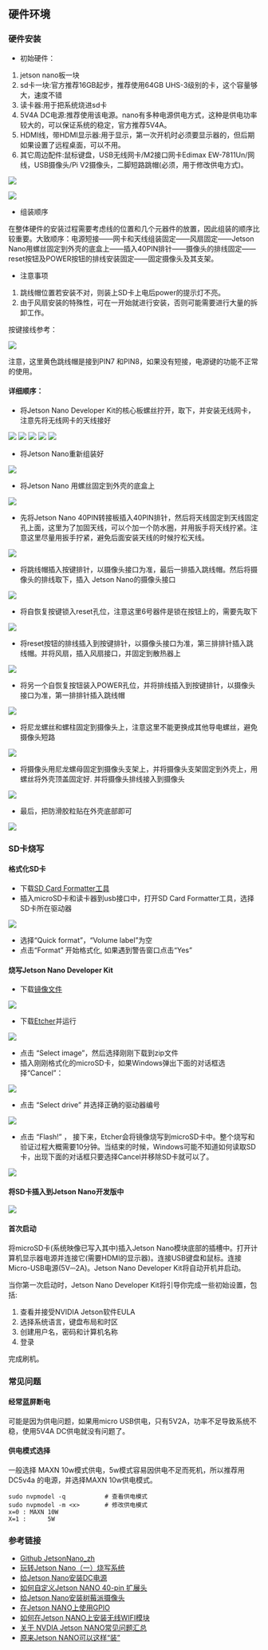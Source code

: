 ## 硬件环境

### 硬件安装

- 初始硬件：

1. jetson nano板一块 
2. sd卡一块:官方推荐16GB起步，推荐使用64GB UHS-3级别的卡，这个容量够大，速度不错 
3. 读卡器:用于把系统烧进sd卡 
4. 5V4A DC电源:推荐使用该电源。nano有多种电源供电方式，这种是供电功率较大的，可以保证系统的稳定，官方推荐5V4A。 
5. HDMI线，带HDMI显示器:用于显示，第一次开机时必须要显示器的，但后期如果设置了远程桌面，可以不用。
6. 其它周边配件:鼠标键盘，USB无线网卡/M2接口网卡Edimax EW-7811Un/网线，USB摄像头/Pi V2摄像头，二脚短路跳帽(必须，用于修改供电方式)。

![](https://arloseimg.oss-cn-hangzhou.aliyuncs.com/20200227110402.png)

![](https://arloseimg.oss-cn-hangzhou.aliyuncs.com/20200227110417.png)

- 组装顺序

在整体硬件的安装过程需要考虑线的位置和几个元器件的放置，因此组装的顺序比较重要。大致顺序：电源短接——网卡和天线组装固定——风扇固定——Jetson Nano用螺丝固定到外壳的底盒上——插入40PIN排针——摄像头的排线固定——reset按钮及POWER按钮的排线安装固定——固定摄像头及其支架。

- 注意事项

1. 跳线帽位置若安装不对，则装上SD卡上电后power的提示灯不亮。 
2. 由于风扇安装的特殊性，可在一开始就进行安装，否则可能需要进行大量的拆卸工作。

按键接线参考：

![](https://arloseimg.oss-cn-hangzhou.aliyuncs.com/20200227110450.png)

注意，这里黄色跳线帽是接到PIN7 和PIN8，如果没有短接，电源键的功能不正常的使用。

#### 详细顺序：

- 将Jetson Nano Developer Kit的核心板螺丝拧开，取下，并安装无线网卡，注意先将无线网卡的天线接好

![](https://arloseimg.oss-cn-hangzhou.aliyuncs.com/20200227110516.png)
![](https://arloseimg.oss-cn-hangzhou.aliyuncs.com/20200227110534.png)
![](https://arloseimg.oss-cn-hangzhou.aliyuncs.com/20200227110549.png)
![](https://arloseimg.oss-cn-hangzhou.aliyuncs.com/20200227110605.png)
![](https://arloseimg.oss-cn-hangzhou.aliyuncs.com/20200227110619.png)

- 将Jetson Nano重新组装好

![](https://arloseimg.oss-cn-hangzhou.aliyuncs.com/20200227110640.png)

- 将Jetson Nano 用螺丝固定到外壳的底盒上

![](https://arloseimg.oss-cn-hangzhou.aliyuncs.com/20200227110659.png)

- 先将Jetson Nano 40PIN转接板插入40PIN排针，然后将天线固定到天线固定孔上面，这里为了加固天线，可以个加一个防水圈，并用扳手将天线拧紧。注意这里尽量用扳手拧紧，避免后面安装天线的时候拧松天线。

![](https://arloseimg.oss-cn-hangzhou.aliyuncs.com/20200227110722.png)

- 将跳线帽插入按键排针，以摄像头接口为准，最后一排插入跳线帽。然后将摄像头的排线取下，插入 Jetson Nano的摄像头接口

![](https://arloseimg.oss-cn-hangzhou.aliyuncs.com/20200227110738.png)

- 将自恢复按键锁入reset孔位，注意这里6号器件是锁在按钮上的，需要先取下 

![](https://arloseimg.oss-cn-hangzhou.aliyuncs.com/20200227110755.png)

- 将reset按钮的排线插入到按键排针，以摄像头接口为准，第三排排针插入跳线帽。并将风扇，插入风扇接口，并固定到散热器上

![](https://arloseimg.oss-cn-hangzhou.aliyuncs.com/20200227110813.png)

- 将另一个自恢复按钮装入POWER孔位，并将排线插入到按键排针，以摄像头接口为准，第一排排针插入跳线帽

![](https://arloseimg.oss-cn-hangzhou.aliyuncs.com/20200227110830.png)

- 将尼龙螺丝和螺柱固定到摄像头上，注意这里不能更换成其他导电螺丝，避免摄像头短路 

![](https://arloseimg.oss-cn-hangzhou.aliyuncs.com/20200227110850.png)

- 将摄像头用尼龙螺母固定到摄像头支架上，并将摄像头支架固定到外壳上，用螺丝将外壳顶盖固定好. 并将摄像头排线接入到摄像头 

![](https://arloseimg.oss-cn-hangzhou.aliyuncs.com/20200227110906.png)

- 最后，把防滑胶粒贴在外壳底部即可

![](https://arloseimg.oss-cn-hangzhou.aliyuncs.com/20200227110922.png)

### SD卡烧写
#### 格式化SD卡
- 下载[SD Card Formatter工具](https://www.sdcard.org/downloads/formatter_4/eula_windows/)
- 插入microSD卡和读卡器到usb接口中，打开SD Card Formatter工具，选择SD卡所在驱动器

![](https://arloseimg.oss-cn-hangzhou.aliyuncs.com/20200227110939.png)
- 选择“Quick format”，“Volume label”为空
- 点击“Format” 开始格式化, 如果遇到警告窗口点击“Yes”

#### 烧写Jetson Nano Developer Kit
- 下载[镜像文件](https://developer.nvidia.com/embedded/jetpack#install)

![](https://arloseimg.oss-cn-hangzhou.aliyuncs.com/20200227110957.png)
- 下载[Etcher](https://www.balena.io/etcher)并运行

![](https://arloseimg.oss-cn-hangzhou.aliyuncs.com/20200227111014.png)
- 点击 “Select image”，然后选择刚刚下载到zip文件
- 插入刚刚格式化的microSD卡，如果Windows弹出下面的对话框选择“Cancel”：

![](https://arloseimg.oss-cn-hangzhou.aliyuncs.com/20200227111029.png)
- 点击 “Select drive” 并选择正确的驱动器编号

![](https://arloseimg.oss-cn-hangzhou.aliyuncs.com/20200227111046.png)
- 点击 “Flash!” ， 接下来，Etcher会将镜像烧写到microSD卡中。整个烧写和验证过程大概需要10分钟。当结束的时候，Windows可能不知道如何读取SD卡，出现下面的对话框只要选择Cancel并移除SD卡就可以了。 

![](https://arloseimg.oss-cn-hangzhou.aliyuncs.com/20200227111104.png)

#### 将SD卡插入到Jetson Nano开发版中
![](https://arloseimg.oss-cn-hangzhou.aliyuncs.com/20200227111124.png)

#### 首次启动

将microSD卡(系统映像已写入其中)插入Jetson Nano模块底部的插槽中。打开计算机显示器电源并连接它(需要HDMI的显示器)。连接USB键盘和鼠标。连接Micro-USB电源(5V⎓2A)。Jetson Nano Developer Kit将自动开机并启动。

当你第一次启动时，Jetson Nano Developer Kit将引导你完成一些初始设置，包括:

1. 查看并接受NVIDIA Jetson软件EULA 
2. 选择系统语言，键盘布局和时区
3. 创建用户名，密码和计算机名称
4. 登录

完成刷机。

### 常见问题

#### 经常蓝屏断电

可能是因为供电问题，如果用micro USB供电，只有5V2A，功率不足导致系统不稳，使用5V4A DC供电就没有问题了。

#### 供电模式选择

一般选择 MAXN 10w模式供电，5w模式容易因供电不足而死机，所以推荐用 DC5v4a 的电源，并选择MAXN 10w供电模式。
```
sudo nvpmodel -q           # 查看供电模式
sudo nvpmodel -m <x>       # 修改供电模式
x=0 : MAXN 10W
X=1 :      5W
```

### 参考链接
- [Github JetsonNano_zh](https://github.com/timaker/JetsonNano_zh)
- [玩转Jetson Nano（一）烧写系统](https://blog.csdn.net/beckhans/article/details/89136269)
- [给Jetson Nano安装DC电源](https://mp.weixin.qq.com/s?__biz=MjM5NTE3Nzk4MQ==&mid=2651234521&idx=1&sn=a2332ae5963fa8d150de53823e409149&chksm=bd0e744b8a79fd5dcc1888a1a764f10dfdddf1d5ffa3c7afa19dbb7ad949b010198aa9c8d91d&scene=21#wechat_redirect)
- [如何自定义Jetson NANO 40-pin 扩展头](https://cloud.tencent.com/developer/article/1484594)
- [给Jetson Nano安装树莓派摄像头](https://mp.weixin.qq.com/s?__biz=MjM5NTE3Nzk4MQ==&mid=2651234579&idx=1&sn=7f10f030e9c60b15c6805fa1ea495347&chksm=bd0e75818a79fc977693c16d7eb4dd87709eab82542687208d5ba34cfcc877a2da68ab6a106b&scene=21#wechat_redirect)
- [在Jetson NANO上使用GPIO](https://cloud.tencent.com/developer/article/1448223)
- [如何在Jetson NANO上安装无线WIFI模块](https://cloud.tencent.com/developer/article/1574189)
- [关于 NVDIA Jetson NANO常见问题汇总](https://cloud.tencent.com/developer/article/1514453)
- [原来Jetson NANO可以这样“装”](https://cloud.tencent.com/developer/article/1498810)